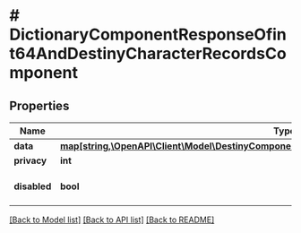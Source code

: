 # # DictionaryComponentResponseOfint64AndDestinyCharacterRecordsComponent

## Properties

Name | Type | Description | Notes
------------ | ------------- | ------------- | -------------
**data** | [**map[string,\OpenAPI\Client\Model\DestinyComponentsRecordsDestinyCharacterRecordsComponent]**](DestinyComponentsRecordsDestinyCharacterRecordsComponent.md) |  | [optional]
**privacy** | **int** |  | [optional]
**disabled** | **bool** | If true, this component is disabled. | [optional]

[[Back to Model list]](../../README.md#models) [[Back to API list]](../../README.md#endpoints) [[Back to README]](../../README.md)
